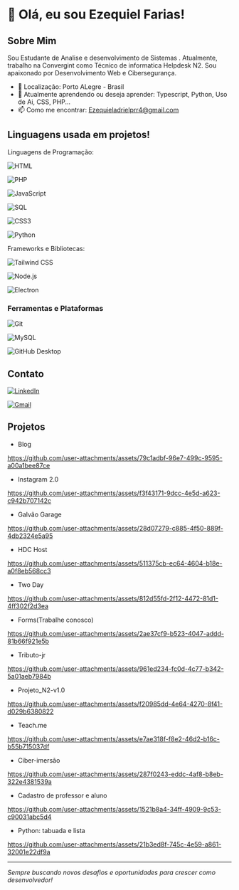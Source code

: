 # 👋 Olá, eu sou Ezequiel Farias!



## Sobre Mim

Sou Estudante de Analise e desenvolvimento de Sistemas . Atualmente, trabalho na Convergint como Técnico de informatica Helpdesk N2. Sou apaixonado por Desenvolvimento Web e Cibersegurança.

- 📍 Localização: Porto ALegre - Brasil
- 🌱 Atualmente aprendendo ou deseja aprender: Typescript, Python, Uso de Ai, CSS, PHP...
- 📫 Como me encontrar: Ezequieladrielprr4@gmail.com 

## Linguagens usada em projetos!

Linguagens de Programação: 

  ![HTML](https://img.shields.io/badge/HTML5-E34F26?style=for-the-badge&logo=html5&logoColor=white)

  ![PHP](https://img.shields.io/badge/PHP-777BB4?style=for-the-badge&logo=php&logoColor=white)

  ![JavaScript](https://img.shields.io/badge/JavaScript-F7DF1E?style=for-the-badge&logo=javascript&logoColor=black)

  ![SQL](https://img.shields.io/badge/SQL-003B57?style=for-the-badge&logo=postgresql&logoColor=white) 

  ![CSS3](https://img.shields.io/badge/CSS3-1572B6?style=for-the-badge&logo=css3&logoColor=white)
  
  ![Python](https://img.shields.io/badge/Python-3776AB?style=for-the-badge&logo=python&logoColor=white)

Frameworks e Bibliotecas: 

![Tailwind CSS](https://img.shields.io/badge/Tailwind_CSS-38B2AC?style=for-the-badge&logo=tailwind-css&logoColor=white)

![Node.js](https://img.shields.io/badge/Node.js-339933?style=for-the-badge&logo=nodedotjs&logoColor=white)

![Electron](https://img.shields.io/badge/Electron-47848F?style=for-the-badge&logo=electron&logoColor=white)

### Ferramentas e Plataformas
![Git](https://img.shields.io/badge/-Git-F05032?style=flat&logo=git)

![MySQL](https://img.shields.io/badge/MySQL-4479A1?style=for-the-badge&logo=mysql&logoColor=white)

![GitHub Desktop](https://img.shields.io/badge/GitHub_Desktop-181717?style=for-the-badge&logo=github&logoColor=white)
## Contato

 [![LinkedIn](https://img.shields.io/badge/LinkedIn-0077B5?style=for-the-badge&logo=linkedin&logoColor=white)](https://www.linkedin.com/in/ezequieladriel2/) 

  [![Gmail](https://img.shields.io/badge/Gmail-D14836?style=for-the-badge&logo=gmail&logoColor=white)](mailto:ezequieladrielprr4@gmail.com)

## Projetos
- Blog


https://github.com/user-attachments/assets/79c1adbf-96e7-499c-9595-a00a1bee87ce



- Instagram 2.0


https://github.com/user-attachments/assets/f3f43171-9dcc-4e5d-a623-c942b707142c



- Galvão Garage




https://github.com/user-attachments/assets/28d07279-c885-4f50-889f-4db2324e5a95





- HDC Host


https://github.com/user-attachments/assets/511375cb-ec64-4604-b18e-a0f8eb568cc3


- Two Day


https://github.com/user-attachments/assets/812d55fd-2f12-4472-81d1-4ff302f2d3ea



- Forms(Trabalhe conosco)


https://github.com/user-attachments/assets/2ae37cf9-b523-4047-addd-81b66f921e5b


- Tributo-jr


https://github.com/user-attachments/assets/961ed234-fc0d-4c77-b342-5a01aeb7984b



- Projeto_N2-v1.0


https://github.com/user-attachments/assets/f20985dd-4e64-4270-8f41-d029b6380822



- Teach.me


https://github.com/user-attachments/assets/e7ae318f-f8e2-46d2-b16c-b55b715037df







- Ciber-imersão


https://github.com/user-attachments/assets/287f0243-eddc-4af8-b8eb-322e4381539a


- Cadastro de professor e aluno


https://github.com/user-attachments/assets/1521b8a4-34ff-4909-9c53-c90031abc5d4


- Python: tabuada e lista


https://github.com/user-attachments/assets/21b3ed8f-745c-4e59-a861-32001e22df9a







---

_Sempre buscando novos desafios e oportunidades para crescer como desenvolvedor!_







